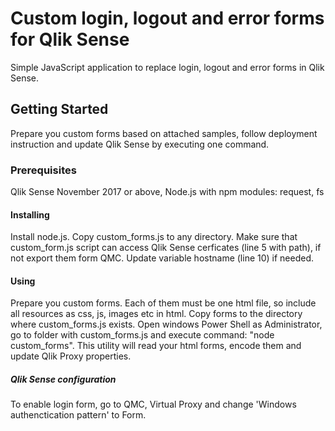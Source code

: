 # Custom login, logout and error forms for Qlik Sense
Simple JavaScript application to replace login, logout and error forms in Qlik Sense. 
## Getting Started
Prepare you custom forms based on attached samples, follow deployment instruction and update Qlik Sense by executing one command.
### Prerequisites
Qlik Sense November 2017 or above, Node.js with npm modules: request, fs  
#### Installing
Install node.js. Copy custom_forms.js to any directory. Make sure that custom_form.js script can access Qlik Sense cerficates (line 5 with path), if not export them form QMC. Update variable hostname (line 10) if needed. 
#### Using
Prepare you custom forms. Each of them must be one html file, so include all resources as css, js, images etc in html. Copy forms to the directory where custom_forms.js exists. Open windows Power Shell as Administrator, go to folder with custom_forms.js and execute command: "node custom_forms". This utility will read your html forms, encode them and update Qlik Proxy properties.
##### Qlik Sense configuration
To enable login form, go to QMC, Virtual Proxy and change 'Windows authenctication pattern' to Form. 
